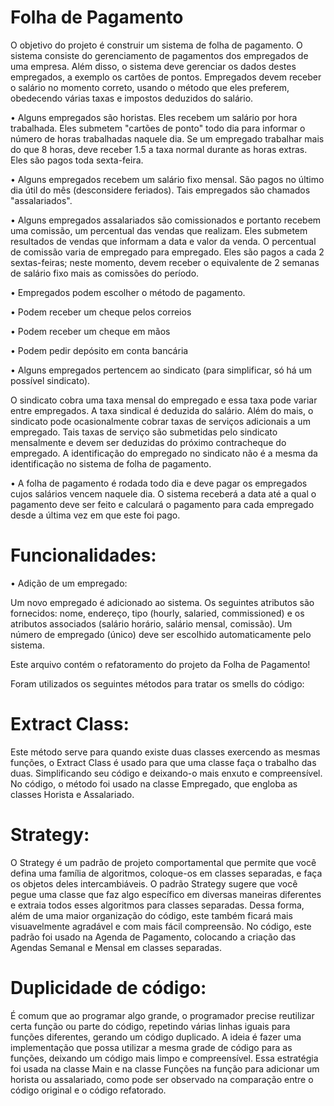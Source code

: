 # Folha de Pagamento

O objetivo do projeto é construir um sistema de folha de pagamento. O sistema consiste do
gerenciamento de pagamentos dos empregados de uma empresa. Além disso, o sistema deve
gerenciar os dados destes empregados, a exemplo os cartões de pontos. Empregados devem receber
o salário no momento correto, usando o método que eles preferem, obedecendo várias taxas e
impostos deduzidos do salário.

• Alguns empregados são horistas. Eles recebem um salário por hora trabalhada. Eles
submetem "cartões de ponto" todo dia para informar o número de horas trabalhadas naquele
dia. Se um empregado trabalhar mais do que 8 horas, deve receber 1.5 a taxa normal
durante as horas extras. Eles são pagos toda sexta-feira.

• Alguns empregados recebem um salário fixo mensal. São pagos no último dia útil do mês
(desconsidere feriados). Tais empregados são chamados "assalariados".

• Alguns empregados assalariados são comissionados e portanto recebem uma comissão, um
percentual das vendas que realizam. Eles submetem resultados de vendas que informam a
data e valor da venda. O percentual de comissão varia de empregado para empregado. Eles
são pagos a cada 2 sextas-feiras; neste momento, devem receber o equivalente de 2 semanas
de salário fixo mais as comissões do período.

• Empregados podem escolher o método de pagamento.

• Podem receber um cheque pelos correios

• Podem receber um cheque em mãos

• Podem pedir depósito em conta bancária

• Alguns empregados pertencem ao sindicato (para simplificar, só há um possível sindicato).

O sindicato cobra uma taxa mensal do empregado e essa taxa pode variar entre
empregados. A taxa sindical é deduzida do salário. Além do mais, o sindicato pode
ocasionalmente cobrar taxas de serviços adicionais a um empregado. Tais taxas de serviço
são submetidas pelo sindicato mensalmente e devem ser deduzidas do próximo
contracheque do empregado. A identificação do empregado no sindicato não é a mesma da
identificação no sistema de folha de pagamento.

• A folha de pagamento é rodada todo dia e deve pagar os empregados cujos salários vencem
naquele dia. O sistema receberá a data até a qual o pagamento deve ser feito e calculará o
pagamento para cada empregado desde a última vez em que este foi pago.

# Funcionalidades:

• Adição de um empregado:
  
  Um novo empregado é adicionado ao sistema. Os
  seguintes atributos são fornecidos: nome, endereço, tipo
  (hourly, salaried, commissioned) e os atributos
  associados (salário horário, salário mensal, comissão).
  Um número de empregado (único) deve ser escolhido
  automaticamente pelo sistema.

Este arquivo contém o refatoramento do projeto da Folha de Pagamento!

Foram utilizados os seguintes métodos para tratar os smells do código:

# Extract Class:

Este método serve para quando existe duas classes exercendo as mesmas funções, o Extract Class é usado para que uma classe faça o trabalho das duas. Simplificando seu código e deixando-o mais enxuto e compreensível. No código, o método foi usado na classe Empregado, que engloba as classes Horista e Assalariado.

# Strategy:

O Strategy é um padrão de projeto comportamental que permite que você defina uma família de algoritmos, coloque-os em classes separadas, e faça os objetos deles intercambiáveis. O padrão Strategy sugere que você pegue uma classe que faz algo específico em diversas maneiras diferentes e extraia todos esses algoritmos para classes separadas. Dessa forma, além de uma maior organização do código, este também ficará mais visuavelmente agradável e com mais fácil compreensão. No código, este padrão foi usado na Agenda de Pagamento, colocando a criação das Agendas Semanal e Mensal em classes separadas.

# Duplicidade de código:

É comum que ao programar algo grande, o programador precise reutilizar certa função ou parte do código, repetindo várias linhas iguais para funções diferentes, gerando um código duplicado. A ideia é fazer uma implementação que possa utilizar a mesma grade de código para as funções, deixando um código mais limpo e compreensível. Essa estratégia foi usada na classe Main e na classe Funções na função para adicionar um horista ou assalariado, como pode ser observado na comparação entre o código original e o código refatorado.
